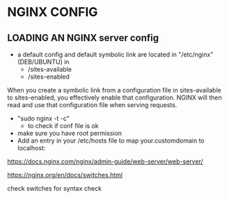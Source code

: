 # NGINX CONFIG

## LOADING AN NGINX server config
- a default config and default symbolic link are located in "/etc/nginx" (DEB/UBUNTU) in
  - /sites-available
  - /sites-enabled

When you create a symbolic link from a configuration file in sites-available to sites-enabled, you effectively enable that configuration.
NGINX will then read and use that configuration file when serving requests.


- "sudo nginx -t -c"
  - to check if conf file is ok
- make sure you have root permission
- Add an entry in your /etc/hosts file to map your.customdomain to localhost:

https://docs.nginx.com/nginx/admin-guide/web-server/web-server/

https://nginx.org/en/docs/switches.html

check switches for syntax check